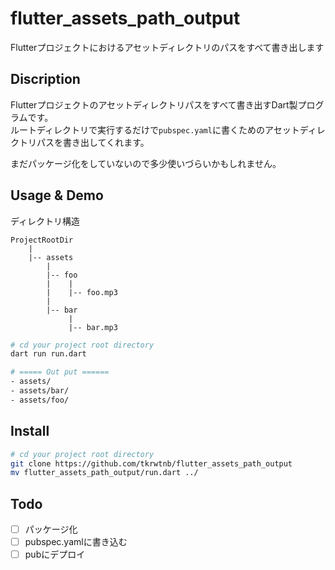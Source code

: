 # flutter_assets_path_output
Flutterプロジェクトにおけるアセットディレクトリのパスをすべて書き出します

## Discription
Flutterプロジェクトのアセットディレクトリパスをすべて書き出すDart製プログラムです。  
ルートディレクトリで実行するだけで`pubspec.yaml`に書くためのアセットディレクトリパスを書き出してくれます。  

まだパッケージ化をしていないので多少使いづらいかもしれません。

## Usage & Demo
ディレクトリ構造
```
ProjectRootDir
    |
    |-- assets
        |
        |-- foo
        |    |
        |    |-- foo.mp3    
        |    
        |-- bar
             |
             |-- bar.mp3
```


```bash
# cd your project root directory
dart run run.dart

# ===== Out put ======
- assets/
- assets/bar/
- assets/foo/
```


## Install
```bash
# cd your project root directory
git clone https://github.com/tkrwtnb/flutter_assets_path_output
mv flutter_assets_path_output/run.dart ../
```


## Todo
- [ ] パッケージ化
- [ ] pubspec.yamlに書き込む
- [ ] pubにデプロイ